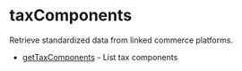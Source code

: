 # taxComponents

Retrieve standardized data from linked commerce platforms.


* [getTaxComponents](gettaxcomponents.md) - List tax components